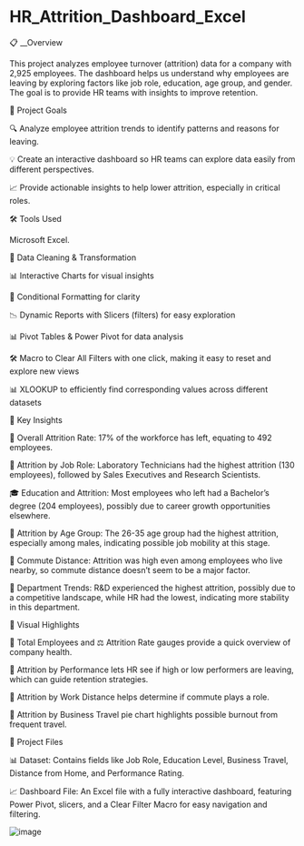 # HR_Attrition_Dashboard_Excel

📋 __Overview

This project analyzes employee turnover (attrition) data for a company with 2,925 employees. The dashboard helps us understand why employees are leaving by exploring factors like job role, education, age group, and gender. The goal is to provide HR teams with insights to improve retention.

🎯 Project Goals

🔍 Analyze employee attrition trends to identify patterns and reasons for leaving.

💡 Create an interactive dashboard so HR teams can explore data easily from different perspectives.

📈 Provide actionable insights to help lower attrition, especially in critical roles.


🛠️ Tools Used

Microsoft Excel.

🧼 Data Cleaning & Transformation

📊 Interactive Charts for visual insights

🌈 Conditional Formatting for clarity

📉 Dynamic Reports with Slicers (filters) for easy exploration

📊 Pivot Tables & Power Pivot for data analysis

🛠️ Macro to Clear All Filters with one click, making it easy to reset and explore new views

📊 XLOOKUP to efficiently find corresponding values across different datasets


🔑 Key Insights

👥 Overall Attrition Rate: 17% of the workforce has left, equating to 492 employees.

💼 Attrition by Job Role: Laboratory Technicians had the highest attrition (130 employees), followed by Sales Executives and Research Scientists.

🎓 Education and Attrition: Most employees who left had a Bachelor’s degree (204 employees), possibly due to career growth opportunities elsewhere.

👶 Attrition by Age Group: The 26-35 age group had the highest attrition, especially among males, indicating possible job mobility at this stage.

🚗 Commute Distance: Attrition was high even among employees who live nearby, so commute distance doesn’t seem to be a major factor.

🏢 Department Trends: R&D experienced the highest attrition, possibly due to a competitive landscape, while HR had the lowest, indicating more stability in this department.


🌟 Visual Highlights

👥 Total Employees and ⚖️ Attrition Rate gauges provide a quick overview of company health.

🎯 Attrition by Performance lets HR see if high or low performers are leaving, which can guide retention strategies.

🚗 Attrition by Work Distance helps determine if commute plays a role.

🧳 Attrition by Business Travel pie chart highlights possible burnout from frequent travel.


📂 Project Files

📊 Dataset: Contains fields like Job Role, Education Level, Business Travel, Distance from Home, and Performance Rating.

📈 Dashboard File: An Excel file with a fully interactive dashboard, featuring Power Pivot, slicers, and a Clear Filter Macro for easy navigation and filtering.

![image](https://github.com/user-attachments/assets/715170c1-be63-4a1c-8ae6-9fc89f964a49)
